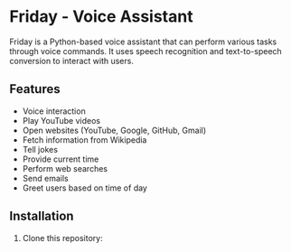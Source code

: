 # Friday - Voice Assistant

Friday is a Python-based voice assistant that can perform various tasks through voice commands. It uses speech recognition and text-to-speech conversion to interact with users.

## Features

- Voice interaction
- Play YouTube videos
- Open websites (YouTube, Google, GitHub, Gmail)
- Fetch information from Wikipedia
- Tell jokes
- Provide current time
- Perform web searches
- Send emails
- Greet users based on time of day

## Installation

1. Clone this repository:
